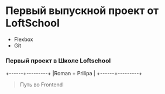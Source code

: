 # Первый выпускной проект от LoftSchool

+ Flexbox
+ Git

### Первый проект в Школе Loftschool
+------+---------+
|Roman + Prilipa |
+------+---------+
> Путь во Frontend